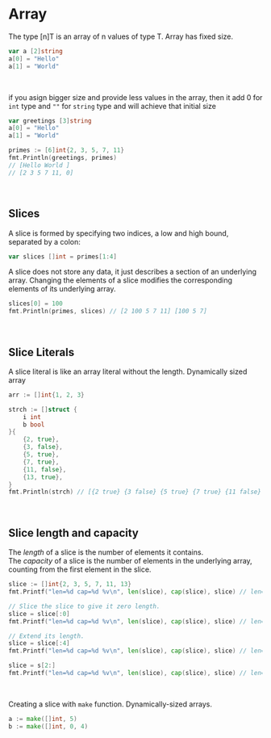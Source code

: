 # Array

The type [n]T is an array of n values of type T. Array has fixed size.
``` go
var a [2]string
a[0] = "Hello"
a[1] = "World"
```
<br>

if you asign bigger size and provide less values in the array, then it add 0 for `int` type and `""` for `string` type and will achieve that initial size
``` go
var greetings [3]string
a[0] = "Hello"
a[1] = "World"

primes := [6]int{2, 3, 5, 7, 11}
fmt.Println(greetings, primes)
// [Hello World ]
// [2 3 5 7 11, 0]
```
<br>

## Slices
A slice is formed by specifying two indices, a low and high bound, separated by a colon: 
``` go
var slices []int = primes[1:4]
```

A slice does not store any data, it just describes a section of an underlying array. Changing the elements of a slice modifies the corresponding elements of its underlying array. 
``` go
slices[0] = 100
fmt.Println(primes, slices) // [2 100 5 7 11] [100 5 7]
```
<br>

## Slice Literals
A slice literal is like an array literal without the length. Dynamically sized array
``` go
arr := []int{1, 2, 3}

strch := []struct {
	i int
	b bool
}{
	{2, true},
	{3, false},
	{5, true},
	{7, true},
	{11, false},
	{13, true},
}
fmt.Println(strch) // [{2 true} {3 false} {5 true} {7 true} {11 false} {13 true}]
```
<br>

## Slice length and capacity
The *length* of a slice is the number of elements it contains. <br>
The *capacity* of a slice is the number of elements in the underlying array, counting from the first element in the slice.
``` go
slice := []int{2, 3, 5, 7, 11, 13}
fmt.Printf("len=%d cap=%d %v\n", len(slice), cap(slice), slice) // len=6 cap=6 [2 3 5 7 11 13]

// Slice the slice to give it zero length.
slice = slice[:0]
fmt.Printf("len=%d cap=%d %v\n", len(slice), cap(slice), slice) // len=0 cap=6 []

// Extend its length.
slice = slice[:4]
fmt.Printf("len=%d cap=%d %v\n", len(slice), cap(slice), slice) // len=4 cap=6 [2 3 5 7]

slice = s[2:]
fmt.Printf("len=%d cap=%d %v\n", len(slice), cap(slice), slice) // len=2 cap=4 [5 7]
```
<br>

Creating a slice with `make` function. Dynamically-sized arrays.
``` go
a := make([]int, 5)
b := make([]int, 0, 4)
```
